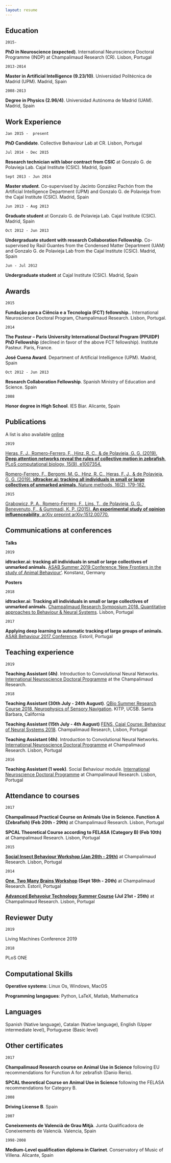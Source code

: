 ```yaml
---
layout: resume
---
```


## Education

`2015-`

__PhD in Neuroscience (expected)__. International Neuroscience Doctoral Programme (INDP) at Champalimaud Research (CR). Lisbon, Portugal

`2013-2014`

__Master in Artificial Intelligence (9.23/10)__. Universidad Politécnica de Madrid (UPM). Madrid, Spain

`2008-2013`

__Degree in Physics (2.96/4)__. Universidad Autónoma de Madrid (UAM). Madrid, Spain

## Work Experience

`Jan 2015 -  present`

__PhD Candidate__. Collective Behaviour Lab at CR. Lisbon, Portugal


`Jul 2014 - Dec 2015`

__Research technician with labor contract from CSIC__ at Gonzalo G. de Polavieja Lab. Cajal Institute (CSIC). Madrid, Spain

`Sept 2013 - Jun 2014`

__Master student__. Co-supervised by Jacinto González Pachón from the Artificial Intelligence Department (UPM) and Gonzalo G. de Polavieja from the Cajal Institute (CSIC). Madrid, Spain


`Jun 2013 - Aug 2013`

__Graduate student__ at Gonzalo G. de Polavieja Lab. Cajal Institute (CSIC). Madrid, Spain

`Oct 2012 - Jun 2013`

__Undergraduate student with research Collaboration Fellowship__. Co-supervised by Raúl Guantes from the Condensed Matter Department (UAM) and Gonzalo G. de Polavieja Lab from the Cajal Institute (CSIC). Madrid, Spain

`Jun - Jul 2012`

__Undergraduate student__ at Cajal Institute (CSIC). Madrid, Spain


## Awards

`2015`

__Fundação para a Ciência e a Tecnologia (FCT) fellowship.__. International Neuroscience Doctoral Program, Champalimaud Research. Lisbon, Portugal.

`2014`

__The Pasteur – Paris University International Doctoral Program (PPUIDP) PhD Fellowship__ (declined in favor of the above FCT fellowship). Institute Pasteur. Paris, France.

__José Cuena Award__. Department of Artificial Intelligence (UPM). Madrid, Spain

`Oct 2012 - Jun 2013`

__Research Collaboration Fellowship__. Spanish Ministry of Education and Science. Spain

`2008`

__Honor degree in High School__. IES Biar. Alicante, Spain


## Publications

A list is also available [online](https://scholar.google.com/citations?user=PtgVx9kAAAAJ&hl=en)

`2019`

[Heras, F. J., Romero-Ferrero, F., Hinz, R. C., & de Polavieja, G. G. (2019). **Deep attention networks reveal the rules of collective motion in zebrafish**. PLoS computational biology, 15(9), e1007354.](https://journals.plos.org/ploscompbiol/article?rev=1&id=10.1371/journal.pcbi.1007354)

[Romero-Ferrero, F., Bergomi, M. G., Hinz, R. C., Heras, F. J., & de Polavieja, G. G. (2019). **idtracker.ai: tracking all individuals in small or large collectives of unmarked animals**. Nature methods, 16(2), 179-182.](https://www.nature.com/articles/s41592-018-0295-5)

`2015`

[Grabowicz, P. A., Romero-Ferrero, F., Lins, T., de Polavieja, G. G., Benevenuto, F., & Gummadi, K. P. (2015). **An experimental study of opinion influenceability**. arXiv preprint arXiv:1512.00770.](https://arxiv.org/pdf/1512.00770.pdf)


## Communications at conferences

**Talks**

`2019`

__idtracker.ai:	tracking all individuals in	small	or large	collectives	of unmarked animals.__
[ASAB Summer 2019 Conference ‘New Frontiers in the study of Animal Behaviour’](https://www.asab.org/conferences/2019/8/26/asab-summer-conference-2019). Konstanz, Germany


**Posters**

`2018`

__idtracker.ai: Tracking all individuals in small or large collectives of unmarked animals.__
[Champalimaud Research Symposium 2018. Quantitative approaches to Behaviour & Neural Systems](http://symposium.research.fchampalimaud.org/2018-2/). Lisbon, Portugal


`2017`

__Applying deep learning to automatic tracking of large groups of animals.__
[ASAB Behaviour 2017 Conference](https://www.asab.org/conferences/2015/8/14/behaviour-2017). Estoril, Portugal


## Teaching experience

`2019`

__Teaching Assistant (4h)__. Introduction to Convolutional Neural Networks.
[International Neuroscience Doctoral Programme](https://www.fchampalimaud.org/researchfc/education/) at the Champalimaud Research.


`2018`

__Teaching Assistant (30th July - 24th August)__. [QBio Summer Research Course 2018, Neurophysics of Sensory Navigation](https://www.kitp.ucsb.edu/qbio/2018-course-description). KITP, UCSB. Santa Barbara, California

__Teaching Assistant (15th July - 4th August)__ [FENS, Cajal Course: Behaviour of Neural Systems 2018](https://www.fens.org/News-Activities/Calendar/Training/2018/07/Cajal-course-Behaviour-of-Neural-Systems/). Champalimaud Research, Lisbon, Portugal

__Teaching Assistant (4h)__. Introduction to Convolutional Neural Networks. [International Neuroscience Doctoral Programme](https://www.fchampalimaud.org/researchfc/education/) at Champalimaud Research. Lisbon, Portugal

`2016`

__Teaching Assistant (1 week)__. Social Behaviour module. [International Neuroscience Doctoral Programme](https://www.fchampalimaud.org/researchfc/education/) at Champalimaud Research. Lisbon, Portugal

## Attendance to courses

`2017`

__Champalimaud Practical Course on Animals Use in Science. Function A (Zebrafish) (Feb 20th - 29th)__ at Champalimaud Research. Lisbon, Portugal


__SPCAL Theoretical Course according to FELASA (Category B) (Feb 10th)__ at Champalimaud Research. Lisbon, Portugal

`2015`

__[Social Insect Behaviour Workshop (Jan 26th - 29th)](http://neuro.fchampalimaud.org/en/events/past-events/event/253/)__ at Champalimaud Research. Lisbon, Portugal

`2014`

__[One, Two Many Brains Workshop](http://neuro.fchampalimaud.org/en/events/one-two-many-brains/) (Sept 18th - 20th)__ at Champalimaud Research. Estoril, Portugal


__[Advanced Behavoiur Technology Summer Course](http://neuro.fchampalimaud.org/en/events/past-events/event/202/) (Jul 21st - 25th)__ at Champalimaud Research. Lisbon, Portugal


## Reviewer Duty

`2019`

Living Machines Conference 2019

`2018`

PLoS ONE

## Computational Skills

__Operative systems__: Linux Os, Windows, MacOS

__Programming langagues__: Python, LaTeX, Matlab, Mathematica


## Languages
Spanish (Native language), Catalan (Native language), English (Upper intermediate level), Portuguese (Basic level)

## Other certificates

`2017`

__Champalimaud Research course on Animal Use in Science__ following EU recommendations for Function A for zebrafish (Danio Rerio).

__SPCAL theoretical Course on Animal Use in Science__ following the FELASA recommendations for Category B.

`2008`

__Driving License B__. Spain

`2007`

__Coneixements de Valencià de Grau Mitjà__. Junta Qualificadora de Coneixements de Valencià. Valencia, Spain

`1998-2008`

__Medium-Level qualification diploma in Clarinet__. Conservatory of Music of Villena. Alicante, Spain















<!-- ### Footer

Last updated: Feb 2020 -->
